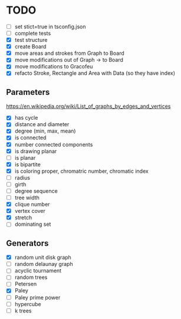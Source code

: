 # TODO

- [ ] set stict=true in tsconfig.json
- [ ] complete tests
- [X] test structure
- [X] create Board
- [X] move areas and strokes from Graph to Board
- [X] move modifications out of Graph -> to Board
- [X] move modifications to Gracofeu
- [X] refacto Stroke, Rectangle and Area with Data (so they have index)

## Parameters

<https://en.wikipedia.org/wiki/List_of_graphs_by_edges_and_vertices>

- [X] has cycle
- [X] distance and diameter
- [X] degree (min, max, mean)
- [X] is connected
- [X] number connected components
- [X] is drawing planar
- [ ] is planar
- [X] is bipartite
- [X] is coloring proper, chromatric number, chromatic index
- [ ] radius
- [ ] girth
- [ ] degree sequence
- [ ] tree width
- [X] clique number
- [X] vertex cover
- [X] stretch
- [ ] dominating set

## Generators

- [X] random unit disk graph
- [ ] random delaunay graph
- [ ] acyclic tournament
- [ ] random trees
- [ ] Petersen
- [X] Paley
- [ ] Paley prime power
- [ ] hypercube
- [ ] k trees
